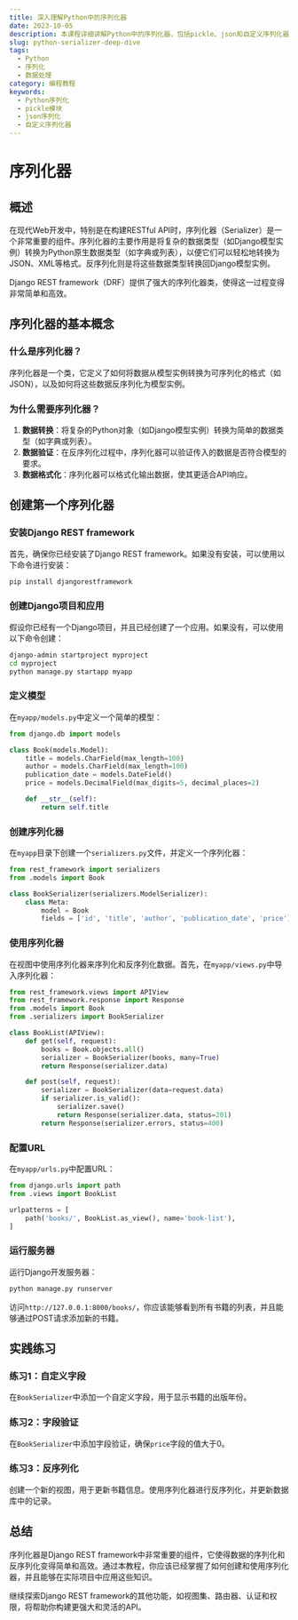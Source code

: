 ```yaml
---
title: 深入理解Python中的序列化器
date: 2023-10-05
description: 本课程详细讲解Python中的序列化器，包括pickle、json和自定义序列化器的使用方法和最佳实践。
slug: python-serializer-deep-dive
tags:
  - Python
  - 序列化
  - 数据处理
category: 编程教程
keywords:
  - Python序列化
  - pickle模块
  - json序列化
  - 自定义序列化器
---
```


# 序列化器

## 概述

在现代Web开发中，特别是在构建RESTful API时，序列化器（Serializer）是一个非常重要的组件。序列化器的主要作用是将复杂的数据类型（如Django模型实例）转换为Python原生数据类型（如字典或列表），以便它们可以轻松地转换为JSON、XML等格式。反序列化则是将这些数据类型转换回Django模型实例。

Django REST framework（DRF）提供了强大的序列化器类，使得这一过程变得非常简单和高效。

## 序列化器的基本概念

### 什么是序列化器？

序列化器是一个类，它定义了如何将数据从模型实例转换为可序列化的格式（如JSON），以及如何将这些数据反序列化为模型实例。

### 为什么需要序列化器？

1. **数据转换**：将复杂的Python对象（如Django模型实例）转换为简单的数据类型（如字典或列表）。
2. **数据验证**：在反序列化过程中，序列化器可以验证传入的数据是否符合模型的要求。
3. **数据格式化**：序列化器可以格式化输出数据，使其更适合API响应。

## 创建第一个序列化器

### 安装Django REST framework

首先，确保你已经安装了Django REST framework。如果没有安装，可以使用以下命令进行安装：

```bash
pip install djangorestframework
```

### 创建Django项目和应用

假设你已经有一个Django项目，并且已经创建了一个应用。如果没有，可以使用以下命令创建：

```bash
django-admin startproject myproject
cd myproject
python manage.py startapp myapp
```

### 定义模型

在`myapp/models.py`中定义一个简单的模型：

```python
from django.db import models

class Book(models.Model):
    title = models.CharField(max_length=100)
    author = models.CharField(max_length=100)
    publication_date = models.DateField()
    price = models.DecimalField(max_digits=5, decimal_places=2)

    def __str__(self):
        return self.title
```

### 创建序列化器

在`myapp`目录下创建一个`serializers.py`文件，并定义一个序列化器：

```python
from rest_framework import serializers
from .models import Book

class BookSerializer(serializers.ModelSerializer):
    class Meta:
        model = Book
        fields = ['id', 'title', 'author', 'publication_date', 'price']
```

### 使用序列化器

在视图中使用序列化器来序列化和反序列化数据。首先，在`myapp/views.py`中导入序列化器：

```python
from rest_framework.views import APIView
from rest_framework.response import Response
from .models import Book
from .serializers import BookSerializer

class BookList(APIView):
    def get(self, request):
        books = Book.objects.all()
        serializer = BookSerializer(books, many=True)
        return Response(serializer.data)

    def post(self, request):
        serializer = BookSerializer(data=request.data)
        if serializer.is_valid():
            serializer.save()
            return Response(serializer.data, status=201)
        return Response(serializer.errors, status=400)
```

### 配置URL

在`myapp/urls.py`中配置URL：

```python
from django.urls import path
from .views import BookList

urlpatterns = [
    path('books/', BookList.as_view(), name='book-list'),
]
```

### 运行服务器

运行Django开发服务器：

```bash
python manage.py runserver
```

访问`http://127.0.0.1:8000/books/`，你应该能够看到所有书籍的列表，并且能够通过POST请求添加新的书籍。

## 实践练习

### 练习1：自定义字段

在`BookSerializer`中添加一个自定义字段，用于显示书籍的出版年份。

### 练习2：字段验证

在`BookSerializer`中添加字段验证，确保`price`字段的值大于0。

### 练习3：反序列化

创建一个新的视图，用于更新书籍信息。使用序列化器进行反序列化，并更新数据库中的记录。

## 总结

序列化器是Django REST framework中非常重要的组件，它使得数据的序列化和反序列化变得简单和高效。通过本教程，你应该已经掌握了如何创建和使用序列化器，并且能够在实际项目中应用这些知识。

继续探索Django REST framework的其他功能，如视图集、路由器、认证和权限，将帮助你构建更强大和灵活的API。